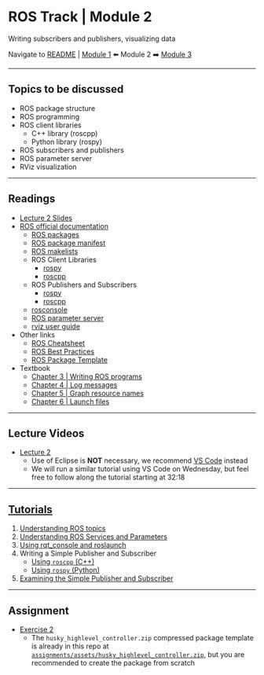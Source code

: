 # ROS Track | Module 2
Writing subscribers and publishers, visualizing data

Navigate to [README](README.md) | [Module 1](module1.md) ⬅️ Module 2 ➡️ [Module 3](module3.md)

---
## Topics to be discussed
* ROS package structure
* ROS programming
* ROS client libraries
    * C++ library (roscpp)
    * Python library (rospy)
* ROS subscribers and publishers
* ROS parameter server
* RViz visualization

---
## Readings
* [Lecture 2 Slides](readings/lecture2.pdf)
* [ROS official documentation](http://wiki.ros.org/)
    * [ROS packages](http://wiki.ros.org/Packages)
    * [ROS package manifest](http://wiki.ros.org/Manifest)
    * [ROS makelists](http://wiki.ros.org/catkin/CMakeLists.txt)
    * ROS Client Libraries
        * [rospy](http://wiki.ros.org/rospy/Overview)
        * [roscpp](http://wiki.ros.org/roscpp/Overview)
    * ROS Publishers and Subscribers
        * [rospy](http://wiki.ros.org/rospy/Overview/Publishers%20and%20Subscribers)
        * [roscpp](http://wiki.ros.org/roscpp/Overview/Publishers%20and%20Subscribers)
    * [rosconsole](http://wiki.ros.org/rosconsole)
    * [ROS parameter server](http://wiki.ros.org/Parameter%20Server)
    * [rviz user guide](http://wiki.ros.org/rviz/UserGuide)
* Other links
    * [ROS Cheatsheet](https://github.com/ros/cheatsheet/releases/download/0.0.1/ROScheatsheet_catkin.pdf)
    * [ROS Best Practices](https://github.com/ethz-asl/ros_best_practices/wiki)
    * [ROS Package Template](https://github.com/ethz-asl/ros_best_practices/tree/master/ros_package_template)
* Textbook 
    * [Chapter 3 | Writing ROS programs](https://www.cse.sc.edu/~jokane/agitr/agitr-letter-intro.pdf)
    * [Chapter 4 | Log messages](https://www.cse.sc.edu/~jokane/agitr/agitr-letter-start.pdf)
    * [Chapter 5 | Graph resource names](https://www.cse.sc.edu/~jokane/agitr/agitr-letter-start.pdf)
    * [Chapter 6 | Launch files](https://www.cse.sc.edu/~jokane/agitr/agitr-letter-start.pdf)

---
## Lecture Videos
* [Lecture 2](https://www.youtube.com/watch?v=jYqDnuxTwK8&list=PLE-BQwvVGf8HOvwXPgtDfWoxd4Cc6ghiP&index=2)
    * Use of Eclipse is **NOT** necessary, we recommend [VS Code](https://code.visualstudio.com/) instead
    * We will run a similar tutorial using VS Code on Wednesday, but feel free to follow along the tutorial starting at 32:18

---
## [Tutorials](http://wiki.ros.org/ROS/Tutorials)
1. [Understanding ROS topics](http://wiki.ros.org/ROS/Tutorials/UnderstandingTopics)
2. [Understanding ROS Services and Parameters](http://wiki.ros.org/ROS/Tutorials/UnderstandingServicesParams)
3. [Using rqt_console and roslaunch](http://wiki.ros.org/ROS/Tutorials/UsingRqtconsoleRoslaunch)
4. Writing a Simple Publisher and Subscriber
    * [Using `roscpp` (C++)](http://wiki.ros.org/ROS/Tutorials/WritingPublisherSubscriber%28c%2B%2B%29)
    * [Using `rospy` (Python)](http://wiki.ros.org/ROS/Tutorials/WritingPublisherSubscriber%28python%29)
5. [Examining the Simple Publisher and Subscriber](http://wiki.ros.org/ROS/Tutorials/ExaminingPublisherSubscriber)

---
## Assignment
* [Exercise 2](assignments/exercise2.pdf)
    * The `husky_highlevel_controller.zip` compressed package template is already in this repo at [`assignments/assets/husky_highlevel_controller.zip`](assignments/assets/husky_highlevel_controller.zip), but you are recommended to create the package from scratch